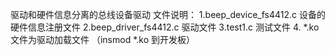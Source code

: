 驱动和硬件信息分离的总线设备驱动
文件说明：
1.beep_device_fs4412.c 设备的硬件信息注册文件
2.beep_driver_fs4412.c 驱动文件
3.test1.c 测试文件
4. *.ko 文件为驱动加载文件 （insmod *.ko 到开发板）
